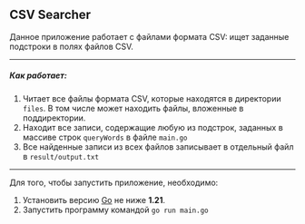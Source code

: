 ## CSV Searcher

Данное приложение работает с файлами формата CSV: ищет заданные подстроки в полях файлов CSV.

---
##### Как работает:
1. Читает все файлы формата CSV, которые находятся в директории `files`. В том числе может находить файлы, вложенные в поддиректории.
2. Находит все записи, содержащие любую из подстрок, заданных в массиве строк `queryWords` в файле `main.go`
3. Все найденные записи из всех файлов записывает в отдельный файл в `result/output.txt`

---

Для того, чтобы запустить приложение, необходимо:
1. Установить версию [Go](https://go.dev/dl/) не ниже **1.21**.
2. Запустить программу командой `go run main.go`
